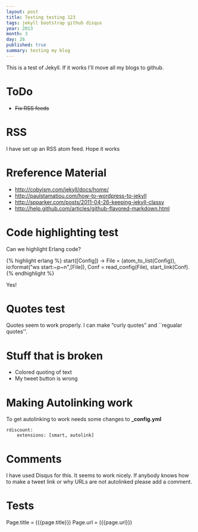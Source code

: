 ```yaml
---
layout: post
title: Testing testing 123
tags: jekyll bootstrap github disqus
year: 2013
month: 3
day: 26
published: true
summary: testing my blog
---
```


This is a test of Jekyll. If it works I'll move all my blogs to github.

ToDo
====

* <strike>Fix RSS feeds</strike>

RSS
===

I have set up an RSS atom feed. Hope it works


Rreference Material
==================

* http://cobyism.com/jekyll/docs/home/
* http://paulstamatiou.com/how-to-wordpress-to-jekyll
* http://spparker.com/posts/2011-04-26-keeping-jekyll-classy
* http://help.github.com/articles/github-flavored-markdown.html

Code highlighting test
======================

Can we highlight Erlang code?

{% highlight erlang %}
start([Config]) ->
    File = (atom_to_list(Config)),
    io:format("ws start:~p~n",[File]),
    Conf = read_config(File),
    start_link(Conf).
{% endhighlight %}

Yes!


Quotes test
===========

Quotes seem to work properly. I can make &ldquo;curly quotes&rdquo; and
``regualar quotes''.

Stuff that is broken
====================

* Colored quoting of text
* My tweet button is wrong

Making Autolinking work
==========

To get autolinking to work needs some changes to <b>_config.yml</b>

    rdiscount:
        extensions: [smart, autolink]




Comments
========

I have used Disqus for this. It seems to work nicely.
If anybody knows how to make a tweet link or why URLs are not autolinked please
add a comment.

Tests
=====

Page.title = ({{page.title}})
Page.url = ({{page.url}})







